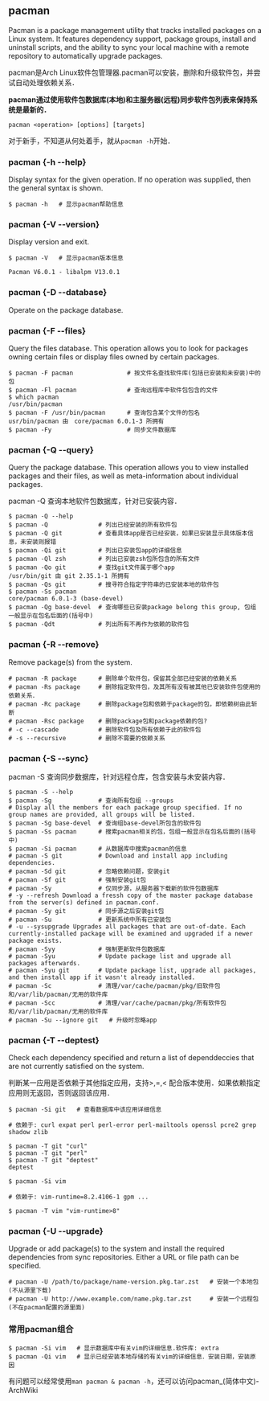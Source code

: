 ## pacman

Pacman is a package management utility that tracks installed packages on a Linux system. It features dependency support, package groups, install and uninstall scripts, and the ability to sync your local machine with a remote repository to automatically upgrade packages.

pacman是Arch Linux软件包管理器.pacman可以安装，删除和升级软件包，并尝试自动处理依赖关系．

**pacman通过使用软件包数据库(本地)和主服务器(远程)同步软件包列表来保持系统是最新的．**

`pacman <operation> [options] [targets]`

对于新手，不知道从何处着手，就从`pacman -h`开始．

### pacman {-h --help}

Display syntax for the given operation. If no operation was supplied, then the general syntax is shown.

`$ pacman -h   # 显示pacman帮助信息 `

### pacman {-V --version}

Display version and exit.

```pacman
$ pacman -V   # 显示pacman版本信息

Pacman V6.0.1 - libalpm V13.0.1
```

### pacman {-D --database}

Operate on the package database.

### pacman {-F --files}

Query the files database. This operation allows you to look for packages owning certain files or display files owned by certain packages.

```pacman
$ pacman -F pacman               # 按文件名查找软件库(包括已安装和未安装)中的包
$ pacman -Fl pacman              # 查询远程库中软件包包含的文件
$ which pacman
/usr/bin/pacman
$ pacman -F /usr/bin/pacman      # 查询包含某个文件的包名
usr/bin/pacman 由　core/pacman 6.0.1-3 所拥有
$ pacman -Fy                     # 同步文件数据库
```

### pacman {-Q --query}

Query the package database. This operation allows you to view installed packages and their files, as well as meta-information about individual packages.

pacman -Q 查询本地软件包数据库，针对已安装内容．

```pacman 
$ pacman -Q --help
$ pacman -Q              # 列出已经安装的所有软件包
$ pacman -Q git          # 查看具体app是否已经安装，如果已安装显示具体版本信息，未安装则报错
$ pacman -Qi git         # 列出已安装包app的详细信息
$ pacman -Ql zsh         # 列出已安装zsh包所包含的所有文件
$ pacman -Qo git         # 查找git文件属于哪个app
/usr/bin/git 由 git 2.35.1-1 所拥有
$ pacman -Qs git         # 搜寻符合指定字符串的已安装本地的软件包
$ pacman -Ss pacman
core/pacman 6.0.1-3 (base-devel)
$ pacman -Qg base-devel  # 查询哪些已安装package belong this group, 包组一般显示在包名后面的(括号中)
$ pacman -Qdt            # 列出所有不再作为依赖的软件包
```
### pacman {-R --remove}

Remove package(s) from the system. 

```pacman
# pacman -R package      # 删除单个软件包，保留其全部已经安装的依赖关系
# pacman -Rs package     # 删除指定软件包，及其所有没有被其他已安装软件包使用的依赖关系．
# pacman -Rc package     # 删除package包和依赖于package的包，即依赖树由此斩断
# pacman -Rsc package    # 删除package包和package依赖的包?
# -c --cascade           # 删除软件包及所有依赖于此的软件包
# -s --recursive         # 删除不需要的依赖关系
```

### pacman {-S --sync}

pacman -S 查询同步数据库，针对远程仓库，包含安装与未安装内容．

```pacman
$ pacman -S --help
$ pacman -Sg             # 查询所有包组 --groups
# Display all the members for each package group specified. If no group names are provided, all groups will be listed. 
$ pacman -Sg base-devel  # 查询组base-devel所包含的软件包
$ pacman -Ss pacman      # 搜索pacman相关的包，包组一般显示在包名后面的(括号中)
$ pacman -Si pacman      # 从数据库中搜索pacman的信息
# pacman -S git          # Download and install app including dependencies.
# pacman -Sd git         # 忽略依赖问题，安装git
# pacman -Sf git         # 强制安装git包
# pacman -Sy             # 仅同步源，从服务器下载新的软件包数据库
# -y --refresh Download a fressh copy of the master package database from the server(s) defined in pacman.conf.
# pacman -Sy git         # 同步源之后安装git包
# pacman -Su             # 更新系统中所有已安装包
# -u --sysupgrade Upgrades all packages that are out-of-date. Each currently-installed package will be examined and upgraded if a newer package exists.
# pacman -Syy            # 强制更新软件包数据库
# pacman -Syu            # Update package list and upgrade all packages afterwards.
# pacman -Syu git        # Update package list, upgrade all packages, and then install app if it wasn't already installed.
# pacman -Sc             # 清理/var/cache/pacman/pkg/旧软件包和/var/lib/pacman/无用的软件库
# pacman -Scc            # 清理/var/cache/pacman/pkg/所有软件包和/var/lib/pacman/无用的软件库
# pacman -Su --ignore git   # 升级时忽略app
```

### pacman {-T --deptest}

Check each dependency specified and return a list of dependdeccies that are not currently satisfied on the system.

判断某一应用是否依赖于其他指定应用，支持>,=,< 配合版本使用．如果依赖指定应用则无返回，否则返回该应用．

```pacman
$ pacman -Si git   # 查看数据库中该应用详细信息

# 依赖于: curl expat perl perl-error perl-mailtools openssl pcre2 grep shadow zlib

$ pacman -T git "curl"
$ pacman -T git "perl"
$ pacman -T git "deptest"
deptest

$ pacman -Si vim

# 依赖于: vim-runtime=8.2.4106-1 gpm ...

$ pacman -T vim "vim-runtime>8"
```

### pacman {-U --upgrade}

Upgrade or add package(s) to the system and install the required dependencies from sync repositories. Either a URL or file path can be specified.

```pacman
# pacman -U /path/to/package/name-version.pkg.tar.zst   # 安装一个本地包(不从源里下载)
# pacman -U http://www.example.com/name.pkg.tar.zst     # 安装一个远程包(不在pacman配置的源里面)
```

### 常用pacman组合

```pacman
$ pacman -Si vim   # 显示数据库中有关vim的详细信息.软件库: extra
$ pacman -Qi vim   # 显示已经安装本地存储的有关vim的详细信息．安装日期，安装原因
```

有问题可以经常使用`man pacman & pacman -h`，还可以访问pacman_(简体中文)-ArchWiki
